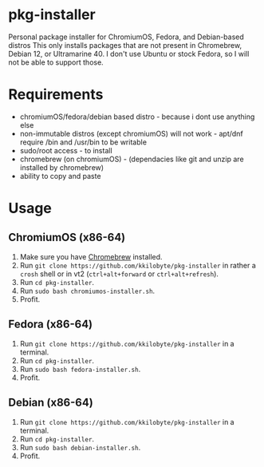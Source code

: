 # pkg-installer
Personal package installer for ChromiumOS, Fedora, and Debian-based distros
This only installs packages that are not present in Chromebrew, Debian 12, or Ultramarine 40.
I don't use Ubuntu or stock Fedora, so I will not be able to support those.

# Requirements
- chromiumOS/fedora/debian based distro - because i dont use anything else
- non-immutable distros (except chromiumOS) will not work - apt/dnf require /bin and /usr/bin to be writable
- sudo/root access - to install 
- chromebrew (on chromiumOS) - (dependacies like git and unzip are installed by chromebrew)
- ability to copy and paste

# Usage
## ChromiumOS (x86-64)
1. Make sure you have [Chromebrew](https://chromebrew.github.io/) installed.
2. Run `git clone https://github.com/kkilobyte/pkg-installer` in rather a `crosh` shell or in vt2 (`ctrl+alt+forward` or `ctrl+alt+refresh`).
3. Run `cd pkg-installer`.
4. Run `sudo bash chromiumos-installer.sh`.
5. Profit.
## Fedora (x86-64)
1. Run `git clone https://github.com/kkilobyte/pkg-installer` in a terminal.
2. Run `cd pkg-installer`.
3. Run `sudo bash fedora-installer.sh`.
4. Profit.
## Debian (x86-64)
1. Run `git clone https://github.com/kkilobyte/pkg-installer` in a terminal.
2. Run `cd pkg-installer`.
3. Run `sudo bash debian-installer.sh`.
4. Profit.
